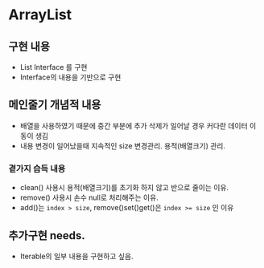 # ArrayList
## 구현 내용
- List Interface 를 구현
- Interface의 내용을 기반으로 구현
## 메인줄기 개념적 내용
- 배열을 사용하였기 때문에 중간 부분에 추가 삭제가 일어날 경우 커다란 데이터 이동이 생김
- 내용 변경이 일어났을때 지속적인 size 변경관리. 용적(배열크기) 관리.
### 곁가지 습득 내용
- clean() 사용시 용적(배열크기)를 초기화 하지 않고 반으로 줄이는 이유.
- remove() 사용시 손수 null로 처리해주는 이유.
- add()는 `index > size`, remove()set()get()은 `index >= size` 인 이유

## 추가구현 needs.
- Iterable의 일부 내용을 구현하고 싶음.